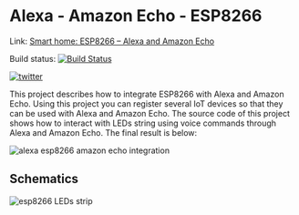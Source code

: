 # Alexa - Amazon Echo - ESP8266

Link: [Smart home: ESP8266 – Alexa and Amazon Echo](https://www.survivingwithandroid.com/smart-home-esp8266-alexa-amazon-echo/)

Build status: [![Build Status](https://travis-ci.org/survivingwithandroid/ESP8266-Alexa-Integration.svg?branch=master)](https://travis-ci.org/survivingwithandroid/ESP8266-Alexa-Integration)

[![twitter](https://img.shields.io/twitter/follow/survivingwithan.svg?style=social)](https://twitter.com/intent/follow?screen_name=survivingwithan)

This project describes how to integrate ESP8266 with Alexa and Amazon Echo. Using this project you can register several IoT devices so that they can be used with Alexa and Amazon Echo.
The source code of this project shows how to interact with LEDs string using voice commands through Alexa and Amazon Echo.
The final result is below:

![alexa esp8266 amazon echo integration](https://github.com/survivingwithandroid/ESP8266-Alexa-Integration/blob/master/images//amazon-echo-leds-1024x576.jpg)

## Schematics

![esp8266 LEDs strip](https://github.com/survivingwithandroid/ESP8266-Alexa-Integration/blob/master/images/esp8266-alexa.png)


